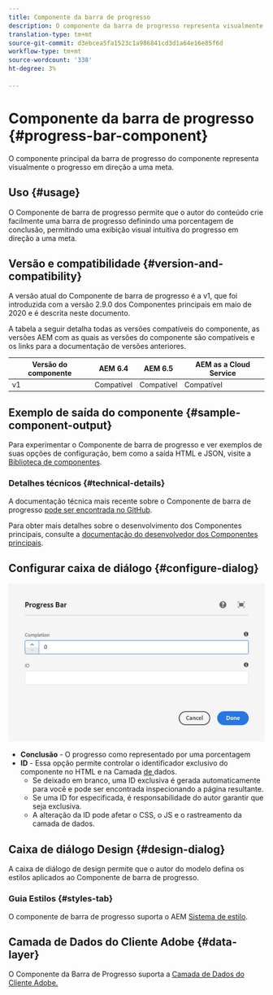 ```yaml
---
title: Componente da barra de progresso
description: O componente da barra de progresso representa visualmente o progresso em direção a uma meta
translation-type: tm+mt
source-git-commit: d3ebcea5fa1523c1a986841cd3d1a64e16e85f6d
workflow-type: tm+mt
source-wordcount: '338'
ht-degree: 3%

---
```



# Componente da barra de progresso {#progress-bar-component}

O componente principal da barra de progresso do componente representa visualmente o progresso em direção a uma meta.

## Uso {#usage}

O Componente de barra de progresso permite que o autor do conteúdo crie facilmente uma barra de progresso definindo uma porcentagem de conclusão, permitindo uma exibição visual intuitiva do progresso em direção a uma meta.

## Versão e compatibilidade {#version-and-compatibility}

A versão atual do Componente de barra de progresso é a v1, que foi introduzida com a versão 2.9.0 dos Componentes principais em maio de 2020 e é descrita neste documento.

A tabela a seguir detalha todas as versões compatíveis do componente, as versões AEM com as quais as versões do componente são compatíveis e os links para a documentação de versões anteriores.

| Versão do componente | AEM 6.4 | AEM 6.5 | AEM as a Cloud Service |
|---|---|---|---|
| v1 | Compatível | Compatível | Compatível |

## Exemplo de saída do componente {#sample-component-output}

Para experimentar o Componente de barra de progresso e ver exemplos de suas opções de configuração, bem como a saída HTML e JSON, visite a [Biblioteca de componentes](https://adobe.com/go/aem_cmp_library_progressbar).

### Detalhes técnicos {#technical-details}

A documentação técnica mais recente sobre o Componente de barra de progresso [pode ser encontrada no GitHub](https://adobe.com/go/aem_cmp_tech_progress_v1).

Para obter mais detalhes sobre o desenvolvimento dos Componentes principais, consulte a [documentação do desenvolvedor dos Componentes principais](/help/developing/overview.md).

## Configurar caixa de diálogo {#configure-dialog}

![Caixa de diálogo de edição do componente da barra de progresso](/help/assets/progress-bar-edit.png)

* **Conclusão**  - O progresso como representado por uma porcentagem
* **ID**  - Essa opção permite controlar o identificador exclusivo do componente no HTML e na Camada [ de ](/help/developing/data-layer/overview.md)dados.
   * Se deixado em branco, uma ID exclusiva é gerada automaticamente para você e pode ser encontrada inspecionando a página resultante.
   * Se uma ID for especificada, é responsabilidade do autor garantir que seja exclusiva.
   * A alteração da ID pode afetar o CSS, o JS e o rastreamento da camada de dados.

## Caixa de diálogo Design {#design-dialog}

A caixa de diálogo de design permite que o autor do modelo defina os estilos aplicados ao Componente de barra de progresso.

### Guia Estilos {#styles-tab}

O componente de barra de progresso suporta o AEM [Sistema de estilo](/help/get-started/authoring.md#component-styling).

## Camada de Dados do Cliente Adobe {#data-layer}

O Componente da Barra de Progresso suporta a [Camada de Dados do Cliente Adobe.](/help/developing/data-layer/overview.md)
